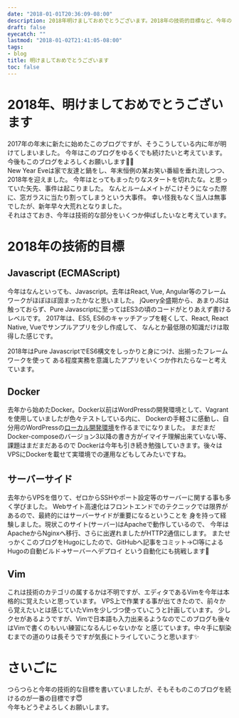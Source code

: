 ```yaml
---
date: "2018-01-01T20:36:09-08:00"
description: 2018年明けましておめでとうございます。2018年の技術的目標など、今年の抱負的なことをつらつらと書いています
draft: false
eyecatch: ""
lastmod: "2018-01-02T21:41:05-08:00"
tags:
- blog
title: 明けましておめでとうございます
toc: false
---
```


# 2018年、明けましておめでとうございます
2017年の年末に新たに始めたこのブログですが、そうこうしている内に年が明けてしまいました。
今年はこのブログをゆるくでも続けたいと考えています。今後もこのブログをよろしくお願いします🙇🏻  
New Year Eveは家で友達と鍋をし、年末恒例の某お笑い番組を垂れ流しつつ、2018年を迎えました。
今年はとってもまったりなスタートを切れたな。と思っていた矢先、事件は起こりました。
なんとルームメイトがこけそうになった際に、窓ガラスに当たり割ってしまうという大事件。
幸い怪我もなく当人は無事でしたが、新年早々大荒れとなりました。  
それはさておき、今年は技術的な部分をいくつか伸ばしたいなと考えています。

# 2018年の技術的目標

## Javascript (ECMAScript)
今年はなんといっても、Javascript。去年はReact, Vue, Angular等のフレームワークがほぼほぼ固まったかなと思いました。
jQuery全盛期から、あまりJSは触っておらず、Pure Javascriptに至ってはES3の頃のコードがとりあえず書けるレベルです。
2017年は、ES5, ES6のキャッチアップを軽くして、React, React Native, Vueでサンプルアプリを少し作成して、
なんとか最低限の知識だけは取得した感じです。

2018年はPure JavascriptでES6構文をしっかりと身につけ、出揃ったフレームワークを使って
ある程度実務を意識したアプリをいくつか作れたらなーと考えています。

## Docker
去年から始めたDocker。Docker以前はWordPressの開発環境として、Vagrantを使用していましたが色々テストしている内に、
Dockerの手軽さに感動し、自分用のWordPressの[ローカル開発環境](https://github.com/Nismit/Docker-devpress)を作るまでになりました。
まだまだDocker-composeのバージョン3以降の書き方がイマイチ理解出来ていない等、課題はまだまだあるので
Dockerは今年も引き続き勉強していきます。後々はVPSにDockerを載せて実環境での運用などもしてみたいですね。

## サーバーサイド
去年からVPSを借りて、ゼロからSSHやポート設定等のサーバーに関する事も多く学びました。
Webサイト高速化はフロントエンドでのテクニックでは限界があるので、最終的にはサーバーサイドが重要になるということを
身を持って経験しました。現状このサイト(サーバー)はApacheで動作しているので、
今年はApacheからNginxへ移行、さらに出遅れましたがHTTP2通信にします。
またせっかくこのブログをHugoにしたので、GitHubへ記事をコミット->CI等によるHugoの自動ビルド->サーバーへデプロイ
という自動化にも挑戦します🙌

## Vim
これは技術のカテゴリの属するかは不明ですが、エディタであるVimを今年は本格的に覚えたいと思っています。
VPS上で作業する事が出てきたので、前々から覚えたいとは感じていたVimを少しづつ使っていこうと計画しています。
少しクセがあるようですが、Vimで日本語も入力出来るようなのでこのブログも後々はVimで書くのもいい練習になるんじゃないかな
と感じています。中々手に馴染むまでの道のりは長そうですが気長にトライしていこうと思います✨

# さいごに
つらつらと今年の技術的な目標を書いていましたが、そもそものこのブログを続けるのが一番の目標です😇  
今年もどうぞよろしくお願いします。
